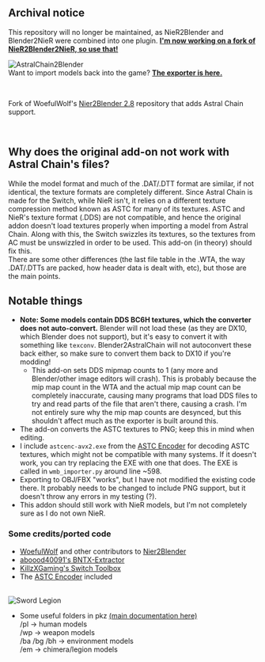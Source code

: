 ## Archival notice
This repository will no longer be maintained, as NieR2Blender and Blender2NieR were combined into one plugin. **[I'm now working on a fork of NieR2Blender2NieR, so use that!](https://github.com/cabalex/NieR2Blender2NieR/)**

![AstralChain2Blender](https://user-images.githubusercontent.com/31020729/113838468-a31b2400-9743-11eb-854a-b348fadf3963.png)
<br>
Want to import models back into the game? **[The exporter is here.](https://github.com/cabalex/Blender2NieR)**

<br>

Fork of WoefulWolf's [Nier2Blender 2.8](https://github.com/WoefulWolf/NieR2Blender_2_8) repository that adds Astral Chain support.

<br>

## Why does the original add-on not work with Astral Chain's files?
While the model format and much of the .DAT/.DTT format are similar, if not identical, the texture formats are completely different. Since Astral Chain is made for the Switch, while NieR isn't, it relies on a different texture compression method known as ASTC for many of its textures. ASTC and NieR's texture format (.DDS) are not compatible, and hence the original addon doesn't load textures properly when importing a model from Astral Chain. Along with this, the Switch swizzles its textures, so the textures from AC must be unswizzled in order to be used. This add-on (in theory) should fix this.
<br>
There are some other differences (the last file table in the .WTA, the way .DAT/.DTTs are packed, how header data is dealt with, etc), but those are the main points.
<br>


## Notable things
* **Note: Some models contain DDS BC6H textures, which the converter does not auto-convert.** Blender will not load these (as they are DX10, which Blender does not support), but it's easy to convert it with something like `texconv`. Blender2AstralChain will not autoconvert these back either, so make sure to convert them back to DX10 if you're modding!
  * This add-on sets DDS mipmap counts to 1 (any more and Blender/other image editors will crash). This is probably because the mip map count in the WTA and the actual mip map count can be completely inaccurate, causing many programs that load DDS files to try and read parts of the file that aren't there, causing a crash. I'm not entirely sure why the mip map counts are desynced, but this shouldn't affect much as the exporter is built around this.
* The add-on converts the ASTC textures to PNG; keep this in mind when editing.
* I include `astcenc-avx2.exe` from the [ASTC Encoder](https://github.com/ARM-software/astc-encoder) for decoding ASTC textures, which might not be compatible with many systems. If it doesn't work, you can try replacing the EXE with one that does. The EXE is called in `wmb_importer.py` around line ~598.
* Exporting to OBJ/FBX "works", but I have not modified the existing code there. It probably needs to be changed to include PNG support, but it doesn't throw any errors in my testing (?).
* This addon should still work with NieR models, but I'm not completely sure as I do not own NieR.

### Some credits/ported code
* [WoefulWolf](https://github.com/WoefulWolf) and other contributors to [Nier2Blender](https://github.com/WoefulWolf/NieR2Blender_2_8)
* [aboood40091's BNTX-Extractor](https://github.com/aboood40091/BNTX-Extractor)
* [KillzXGaming's Switch Toolbox](https://github.com/KillzXGaming/Switch-Toolbox)
* The [ASTC Encoder](https://github.com/ARM-software/astc-encoder) included

<br>![Sword Legion](https://user-images.githubusercontent.com/31020729/113498031-19a6f000-94be-11eb-9092-45f519d64c57.png)

* Some useful folders in pkz [(main documentation here)](https://docs.google.com/spreadsheets/d/1qTOnFUdTfPtXfizpqoj2IbcLhTCJWRiF9MI3N8wiP3U/edit?usp=sharing)<br>
    /pl -> human models<br>
    /wp -> weapon models<br>
    /ba /bg /bh -> environment models<br>
    /em -> chimera/legion models<br>
